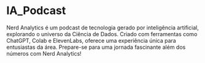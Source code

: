 # IA_Podcast
Nerd Analytics é um podcast de tecnologia gerado por inteligência artificial, explorando o universo da Ciência de Dados. Criado com ferramentas como ChatGPT, Colab e ElevenLabs, oferece uma experiência única para entusiastas da área. Prepare-se para uma jornada fascinante além dos números com Nerd Analytics!
